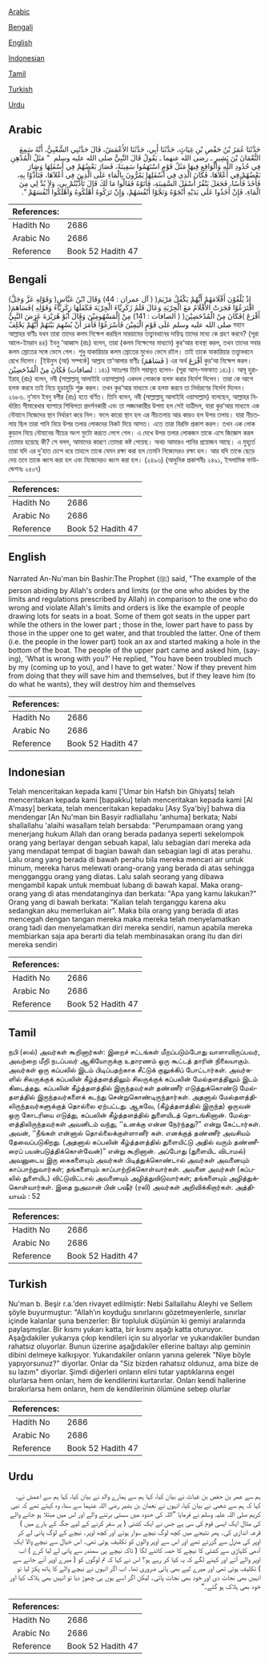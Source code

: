 [Arabic](#arabic)

[Bengali](#bengali)

[English](#english)

[Indonesian](#indonesian)

[Tamil](#tamil)

[Turkish](#turkish)

[Urdu](#urdu)

## Arabic


<div dir="rtl" lang="ar" style={{fontSize:'larger',backgroundColor:'#f8f9fa',padding:20}}>
حَدَّثَنَا عُمَرُ بْنُ حَفْصِ بْنِ غِيَاثٍ، حَدَّثَنَا أَبِي، حَدَّثَنَا الأَعْمَشُ، قَالَ حَدَّثَنِي الشَّعْبِيُّ، أَنَّهُ سَمِعَ النُّعْمَانَ بْنَ بَشِيرٍ ـ رضى الله عنهما ـ يَقُولُ قَالَ النَّبِيُّ صلى الله عليه وسلم ‏ "‏ مَثَلُ الْمُدْهِنِ فِي حُدُودِ اللَّهِ وَالْوَاقِعِ فِيهَا مَثَلُ قَوْمٍ اسْتَهَمُوا سَفِينَةً، فَصَارَ بَعْضُهُمْ فِي أَسْفَلِهَا وَصَارَ بَعْضُهُمْ فِي أَعْلاَهَا، فَكَانَ الَّذِي فِي أَسْفَلِهَا يَمُرُّونَ بِالْمَاءِ عَلَى الَّذِينَ فِي أَعْلاَهَا، فَتَأَذَّوْا بِهِ، فَأَخَذَ فَأْسًا، فَجَعَلَ يَنْقُرُ أَسْفَلَ السَّفِينَةِ، فَأَتَوْهُ فَقَالُوا مَا لَكَ قَالَ تَأَذَّيْتُمْ بِي، وَلاَ بُدَّ لِي مِنَ الْمَاءِ، فَإِنْ أَخَذُوا عَلَى يَدَيْهِ أَنْجَوْهُ وَنَجَّوْا أَنْفُسَهُمْ، وَإِنْ تَرَكُوهُ أَهْلَكُوهُ وَأَهْلَكُوا أَنْفُسَهُمْ ‏"‏‏.‏
</div>
<div style={{backgroundColor:'#f8f9fa',padding:20, marginBottom: 10}}><table> <thead> <tr> <th>References:</th> <th></th> </tr> </thead> <tbody><tr><td>Hadith No</td><td>2686</td></tr><tr><td>Arabic No</td><td>2686</td></tr><tr><td>Reference</td><td>Book 52 Hadith 47</td></tr></tbody></table></div>

## Bengali


<div dir="ltr" lang="bn" style={{fontSize:'larger',backgroundColor:'#f8f9fa',padding:20}}>
(وَقَوْلِهِ عَزَّ وَجَلَّ )إِذْ يُلْقُوْنَ أَقْلَامَهُمْ أَيُّهُمْ يَكْفُلُ مَرْيَمَ( ( آل عمران : 44) وَقَالَ ابْنُ عَبَّاسٍ اقْتَرَعُوْا فَجَرَتْ الأَقْلَامُ مَعَ الْجِرْيَةِ وَعَالَ قَلَمُ زَكَرِيَّاءَ الْجِرْيَةَ فَكَفَلَهَا زكَرِيَّاءُ وَقَوْلِهِ )فَسَاهَمَ( أَقْرَعَ )فَكَانَ مِنْ الْمُدْحَضِيْنَ( ( الصافات : 141) مِنْ الْمَسْهُومِيْنَ وَقَالَ أَبُوْ هُرَيْرَةَ عَرَضَ النَّبِيُّ صلى الله عليه وسلم عَلَى قَوْمٍ الْيَمِيْنَ فَأَسْرَعُوْا فَأَمَرَ أَنْ يُسْهِمَ بَيْنَهُمْ أَيُّهُمْ يَحْلِفُ মহান আল্লাহর বাণীঃ যখন তারা তাদের কলম নিক্ষেপ করছিল মারয়ামের তত্ত্বাবধানের দায়িত্ব তাদের মধ্যে কে গ্রহণ করবে? (সূরা আলে-ইমরান ৪৪) ইবনু ‘আব্বাস (রাঃ) বলেন, তারা (কলম নিক্ষেপের মাধ্যমে) কুর‘আর ব্যবস্থা করল, তখন তাদের সবার কলম স্রোতের সঙ্গে ভেসে গেল। শুধু যাকারিয়ার কলম স্রোতের মুখেও ভেসে রইল। তাই তাকে যাকারিয়ার তত্ত্বাবধানে রেখে দিলেন। [ইউনুস (আ) সম্পর্কে] আল্লাহ তা‘আলার বাণীঃ (فَسَاهَمَ ) এর অর্থ أقْرَعَ কুর‘আ নিক্ষেপ করল। فَكَانَ مِنْ الْمُدْحَضِيْنَ (لصافات : ১৪১) অতঃপর তিনি পরাভূত হলেন- (সূরা আস্-সফফাত ১৪১)। আবূ হুরাইরাহ্ (রাঃ) বলেন, নবী (সাল্লাল্লাহু আলাইহি ওয়াসাল্লাম) একদল লোককে হলফ করার নির্দেশ দিলেন। তারা কে আগে হলফ করবে তাই নিয়ে হুড়াহুড়ি শুরু করল। তখন কুর‘আর মাধ্যমে কে হলফ করবে তা নির্ধারণের নির্দেশ দিলেন। ২৬৮৬. নু‘মান ইবনু বশীর (রাঃ) হতে বর্ণিত। তিনি বলেন, নবী (সাল্লাল্লাহু আলাইহি ওয়াসাল্লাম) বলেছেন, আল্লাহর নির্ধারিত সীমারেখার ব্যাপারে শিথিলতা প্রদর্শনকারী এবং তা লঙ্ঘনকারীর উপমা হল সেই যাত্রীদল, যারা কুর‘আর মাধ্যমে এক নৌযানে নিজেদের স্থান নির্ধারণ করে নিল। ফলে কারো স্থান হল এর নীচতলায় আর কারও হল উপর তলায়। যারা নীচতলায় ছিল তারা পানি নিয়ে উপর তলার লোকদের নিকট দিয়ে আসত। এতে তারা বিরক্তি প্রকাশ করল। তখন এক লোক কুড়াল নিয়ে নৌযানের নীচের অংশ ফুটো করতে লেগে গেল। এ দেখে উপর তলার লোকজন তাকে এসে জিজ্ঞেস করল তোমার হয়েছে কী? সে বলল, আমাদের কারণে তোমরা কষ্ট পেয়েছ। অথচ আমারও পানির প্রয়োজন আছে। এ মুহূর্তে তারা যদি এর দু’হাত চেপে ধরে তাহলে তাকে যেমন রক্ষা করা হল তেমনি নিজেদেরও রক্ষা হল। আর যদি তাকে ছেড়ে দেয় তবে তাকে ধ্বংস করা হল এবং নিজেদেরও ধ্বংস করা হল। (২৪৯৩) (আধুনিক প্রকাশনীঃ ২৪৯১, ইসলামিক ফাউন্ডেশনঃ ২৫০৭)
</div>
<div style={{backgroundColor:'#f8f9fa',padding:20, marginBottom: 10}}><table> <thead> <tr> <th>References:</th> <th></th> </tr> </thead> <tbody><tr><td>Hadith No</td><td>2686</td></tr><tr><td>Arabic No</td><td>2686</td></tr><tr><td>Reference</td><td>Book 52 Hadith 47</td></tr></tbody></table></div>

## English


<div dir="ltr" lang="en" style={{fontSize:'larger',backgroundColor:'#f8f9fa',padding:20}}>
Narrated An-Nu'man bin Bashir:The Prophet (ﷺ) said, "The example of the person abiding by Allah's orders and limits (or the one who abides by the limits and regulations prescribed by Allah) in comparison to the one who do wrong and violate Allah's limits and orders is like the example of people drawing lots for seats in a boat. Some of them got seats in the upper part while the others in the lower part ; those in the, lower part have to pass by those in the upper one to get water, and that troubled the latter. One of them (i.e. the people in the lower part) took an ax and started making a hole in the bottom of the boat. The people of the upper part came and asked him, (saying), 'What is wrong with you?' He replied, "You have been troubled much by my (coming up to you), and I have to get water.' Now if they prevent him from doing that they will save him and themselves, but if they leave him (to do what he wants), they will destroy him and themselves
</div>
<div style={{backgroundColor:'#f8f9fa',padding:20, marginBottom: 10}}><table> <thead> <tr> <th>References:</th> <th></th> </tr> </thead> <tbody><tr><td>Hadith No</td><td>2686</td></tr><tr><td>Arabic No</td><td>2686</td></tr><tr><td>Reference</td><td>Book 52 Hadith 47</td></tr></tbody></table></div>

## Indonesian


<div dir="ltr" lang="id" style={{fontSize:'larger',backgroundColor:'#f8f9fa',padding:20}}>
Telah menceritakan kepada kami ['Umar bin Hafsh bin Ghiyats] telah menceritakan kepada kami [bapakku] telah menceritakan kepada kami [Al A'masy] berkata, telah menceritakan kepadaku [Asy Sya'biy] bahwa dia mendengar [An Nu'man bin Basyir radliallahu 'anhuma] berkata; Nabi shallallahu 'alaihi wasallam telah bersabda: "Perumpamaan orang yang menerjang hukum Allah dan orang berada padanya seperti sekelompok orang yang berlayar dengan sebuah kapal, lalu sebagian dari mereka ada yang mendapat tempat di bagian bawah dan sebagian lagi di atas perahu. Lalu orang yang berada di bawah perahu bila mereka mencari air untuk minum, mereka harus melewati orang-orang yang berada di atas sehingga mengganggu orang yang diatas. Lalu salah seorang yang dibawa mengambil kapak untuk membuat lubang di bawah kapal. Maka orang-orang yang di atas mendatanginya dan berkata: "Apa yang kamu lakukan?" Orang yang di bawah berkata: "Kalian telah terganggu karena aku sedangkan aku memerlukan air". Maka bila orang yang berada di atas mencegah dengan tangan mereka maka mereka telah menyelamatkan orang tadi dan menyelamatkan diri mereka sendiri, namun apabila mereka membiarkan saja apa berarti dia telah membinasakan orang itu dan diri mereka sendiri
</div>
<div style={{backgroundColor:'#f8f9fa',padding:20, marginBottom: 10}}><table> <thead> <tr> <th>References:</th> <th></th> </tr> </thead> <tbody><tr><td>Hadith No</td><td>2686</td></tr><tr><td>Arabic No</td><td>2686</td></tr><tr><td>Reference</td><td>Book 52 Hadith 47</td></tr></tbody></table></div>

## Tamil


<div dir="ltr" lang="ta" style={{fontSize:'larger',backgroundColor:'#f8f9fa',padding:20}}>
நபி (ஸல்) அவர்கள் கூறினார்கள்: இறைச் சட்டங்கள் மீறப்படும்போது வாளாவிருப்பவர், அவற்றை மீறி நடப்பவர் ஆகியோருக்கு உதாரணம் ஒரு கூட்டத் தாரின் நிலையாகும். அவர்கள் ஒரு கப்பலில் இடம் பிடிப்பதற்காக சீட்டுக் குலுக்கிப் போட்டார்கள். அவர்களில் சிலருக்குக் கப்பலின் கீழ்த்தளத்திலும் சிலருக்குக் கப்பலின் மேல்தளத்திலும் இடம் கிடைத்தது. கப்பலின் கீழ்த்தளத்தில் இருந்தவர்கள் தண்ணீர் எடுத்துக்கொண்டு மேல்தளத்தில் இருந்தவர்களைக் கடந்து சென்றுகொண்டிருந்தார்கள். அதனால் மேல்தளத்திலிருந்தவர்களுக்குத் தொல்லை ஏற்பட்டது. ஆகவே, (கீழ்த்தளத்தில் இருந்த) ஒருவன் ஒரு கோடரியை எடுத்து, கப்பலின் கீழ்த்தளத்தில் துளையிடத் தொடங்கினான். மேல்தளத்திலிருந்தவர்கள் அவனிடம் வந்து, ‘‘உனக்கு என்ன நேர்ந்தது?” என்று கேட்டார்கள். அவன், ‘‘நீங்கள் என்னால் தொல்லைக்குள்ளானீர் கள். எனக்குத் தண்ணீர் அவசியம் தேவைப்படுகிறது. (அதனால் கப்பலின் கீழ்த்தளத்தில் துளையிட்டு அதில் வரும் தண்ணீரைப் பயன்படுத்திக்கொள்வேன்)” என்று கூறினான். அப்போது (துளையிட விடாமல்) அவனுடைய இரு கைகளையும் அவர்கள் பிடித்துக்கொண்டால் அவர்கள் அவனையும் காப்பாற்றுவார்கள்; தங்களையும் காப்பாற்றிக்கொள்வார்கள். அவனை அவர்கள் (கப்பலில் துளையிட) விட்டுவிட்டால் அவனையும் அழித்துவிடுவார்கள்; தங்களையும் அழித்துக்கொள்வார்கள். இதை நுஅமான் பின் பஷீர் (ரலி) அவர்கள் அறிவிக்கிறார்கள். அத்தியாயம் : 52
</div>
<div style={{backgroundColor:'#f8f9fa',padding:20, marginBottom: 10}}><table> <thead> <tr> <th>References:</th> <th></th> </tr> </thead> <tbody><tr><td>Hadith No</td><td>2686</td></tr><tr><td>Arabic No</td><td>2686</td></tr><tr><td>Reference</td><td>Book 52 Hadith 47</td></tr></tbody></table></div>

## Turkish


<div dir="ltr" lang="tr" style={{fontSize:'larger',backgroundColor:'#f8f9fa',padding:20}}>
Nu'man b. Beşir r.a.'den rivayet edilmiştir: Nebi Sallallahu Aleyhi ve Sellem şöyle buyurmuştur: "Allah’ın koyduğu sınırlarını gözetmeyenlerle, sınırlar içinde kalanlar şuna benzerler: Bir topluluk düşünün ki gemiyi aralarında paylaşmışlar. Bir kısmı yukarı katta, bir kısmı aşağı katta oturuyor. Aşağıdakiler yukarıya çıkıp kendileri için su alıyorlar ve yukarıdakiler bundan rahatsız oluyorlar. Bunun üzerine aşağıdakiler ellerine baltayı alıp geminin dibini delmeye kalkışıyor. Yukarıdakiler onların yanına gelerek "Niye böyle yapıyorsunuz?" diyorlar. Onlar da "Siz bizden rahatsız oldunuz, ama bize de su lazım" diyorlar. Şimdi diğerleri onların elini tutar yaptıklarına engel olurlarsa hem onları, hem de kendilerini kurtarırlar. Onları kendi hallerine bırakırlarsa hem onların, hem de kendilerinin ölümüne sebep olurlar
</div>
<div style={{backgroundColor:'#f8f9fa',padding:20, marginBottom: 10}}><table> <thead> <tr> <th>References:</th> <th></th> </tr> </thead> <tbody><tr><td>Hadith No</td><td>2686</td></tr><tr><td>Arabic No</td><td>2686</td></tr><tr><td>Reference</td><td>Book 52 Hadith 47</td></tr></tbody></table></div>

## Urdu


<div dir="rtl" lang="ur" style={{fontSize:'larger',backgroundColor:'#f8f9fa',padding:20}}>
ہم سے عمر بن حفص بن غیاث نے بیان کیا، کہا ہم سے ہمارے والد نے بیان کیا، کہا ہم سے اعمش نے، کہا کہ ہم سے شعبی نے بیان کیا، انہوں نے نعمان بن بشیر رضی اللہ عنہما سے سنا، وہ کہتے تھے کہ نبی کریم صلی اللہ علیہ وسلم نے فرمایا ”اللہ کی حدود میں سستی برتنے والے اور اس میں مبتلا ہو جانے والے کی مثال ایک ایسی قوم کی سی ہے جس نے ایک کشتی ( پر سفر کرنے کے لیے جگہ کے بارے میں ) قرعہ اندازی کی۔ پھر نتیجے میں کچھ لوگ نیچے سوار ہوئے اور کچھ اوپر۔ نیچے کے لوگ پانی لے کر اوپر کی منزل سے گزرتے تھے اور اس سے اوپر والوں کو تکلیف ہوتی تھی۔ اس خیال سے نیچے والا ایک آدمی کلہاڑی سے کشتی کا نیچے کا حصہ کاٹنے لگا ( تاکہ نیچے ہی سمندر سے پانی لے لیا کرے ) اب اوپر والے آئے اور کہنے لگے کہ یہ کیا کر رہے ہو؟ اس نے کہا کہ تم لوگوں کو ( میرے اوپر آنے جانے سے ) تکلیف ہوتی تھی اور میرے لیے بھی پانی ضروری تھا۔ اب اگر انہوں نے نیچے والے کا ہاتھ پکڑ لیا تو انہیں بھی نجات دی اور خود بھی نجات پائی۔ لیکن اگر اسے یوں ہی چھوڑ دیا تو انہیں بھی ہلاک کیا اور خود بھی ہلاک ہو گئے۔“
</div>
<div style={{backgroundColor:'#f8f9fa',padding:20, marginBottom: 10}}><table> <thead> <tr> <th>References:</th> <th></th> </tr> </thead> <tbody><tr><td>Hadith No</td><td>2686</td></tr><tr><td>Arabic No</td><td>2686</td></tr><tr><td>Reference</td><td>Book 52 Hadith 47</td></tr></tbody></table></div>